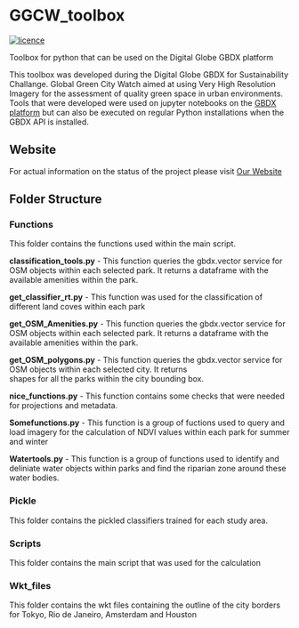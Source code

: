 # GGCW_toolbox
[![licence](https://img.shields.io/badge/Licence-GPL%203.0-green.svg)](https://github.com/krakchris/GGCW_GBDX_tools/blob/master/LICENSE)

Toolbox for python that can be used on the Digital Globe GBDX platform

This toolbox was developed during the Digital Globe GBDX for Sustainability Challange.
Global Green City Watch aimed at using Very High Resolution Imagery for the assessment of quality green space in urban environments.
Tools that were developed were used on jupyter notebooks on the [GBDX platform](https://notebooks.geobigdata.io) but can also be executed on regular Python installations when the GBDX API is installed.

## Website
For actual information on the status of the project please visit [Our Website](http://globalgreencitywatch.org)

## Folder Structure

### Functions
This folder contains the functions used within the main script.

**classification_tools.py**   -   This function queries the gbdx.vector service for OSM objects within each selected park. It returns a 
                              dataframe with the available amenities within the park.

**get_classifier_rt.py**      -   This function was used for the classification of different land coves within each park


**get_OSM_Amenities.py**      -   This function queries the gbdx.vector service for OSM objects within each selected park. It returns a 
                              dataframe with the available amenities within the park.

**get_OSM_polygons.py**       -   This function queries the gbdx.vector service for OSM objects within each selected city. It returns  
                              shapes for all the parks within the city bounding box.

**nice_functions.py**         -   This function contains some checks that were needed for projections and metadata.

**Somefunctions.py**          -   This function is a group of fuctions used to query and load imagery for the calculation of NDVI values within                               each park for summer and winter 

**Watertools.py**             -    This function is a group of functions used to identify and deliniate water objects within parks and find the 
                               riparian zone around these water bodies.

### Pickle
This folder contains the pickled classifiers trained for each study area.

### Scripts
This folder contains the main script that was used for the calculation

### Wkt_files
This folder contains the wkt files containing the outline of the city borders for Tokyo, Rio de Janeiro, Amsterdam and Houston


